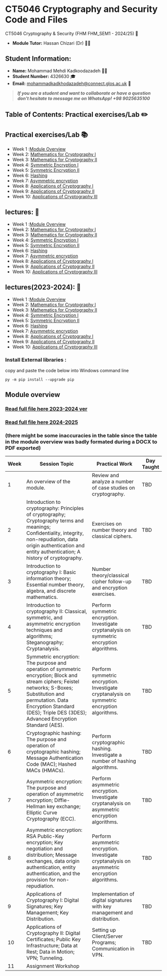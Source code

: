 # CT5046 Cryptography and Security Code and Files
CT5046 Cryptography & Security (FHM FHM_SEM1 - 2024/25) :notebook:
- **Module Tutor:**  Hassan Chizari (Dr) :man_teacher:
## Student Information:
- **Name:** Mohammad Mehdi Kadkoodazadeh :man_student:
- **Student Number:** 4326630 :mortar_board:
- **Email:** mohammadkadkhodazadeh@connect.glos.ac.uk :email:
> **_If you are a student and want to collaborate or have a question don't hesitate to message me on WhatsApp! +98 9025635100_**
  
## Table of Contents: Practical exercises/Lab :pencil2:


  ## Practical exercises/Lab  :books:
- Week 1 :[Module Overview]((https://github.com/mmkdd27/CT5046-Cryptography-and-Security-Code/blob/947e61d95125a73b2e21e546adc6e3aef27dd836/Week_1/Week%201%20-%20Practical.pptx))
- Week 2: [Mathematics for Cryptography I](https://github.com/mmkdd27/CT5046-Cryptography-and-Security-Code/blob/947e61d95125a73b2e21e546adc6e3aef27dd836/Week_2/Week%202%20-%20Practical%20(2).pptx)
- Week 3: [Mathematics for Cryptography II](https://github.com/mmkdd27/CT5046-Cryptography-and-Security-Code/blob/947e61d95125a73b2e21e546adc6e3aef27dd836/Week_3/Week%203%20-%20Practical.pptx)
- Week 4: [Symmetric Encryption I](https://github.com/mmkdd27/CT5046-Cryptography-and-Security-Code/blob/947e61d95125a73b2e21e546adc6e3aef27dd836/Week_4/Week%204%20-%20Practical.pptx)
- Week 5: [Symmetric Encryption II](#)
- Week 6: [Hashing](#)
- Week 7: [Asymmetric encryption](#)
- Week 8: [Applications of Cryptography I](#)
- Week 9: [Applications of Cryptography II](#)
- Week 10: [Applications of Cryptography III](#)
    
## lectures: :book:
- Week 1 :[Module Overview](https://github.com/mmkdd27/CT5046-Cryptography-and-Security-Code/blob/947e61d95125a73b2e21e546adc6e3aef27dd836/Lectures/Week%201%20-%20Intro%20(1).pptx)
- Week 2: [Mathematics for Cryptography I](https://github.com/mmkdd27/CT5046-Cryptography-and-Security-Code/blob/947e61d95125a73b2e21e546adc6e3aef27dd836/Lectures/Week%202%20-%20Lecture%20(2).pptx)
- Week 3: [Mathematics for Cryptography II](https://github.com/mmkdd27/CT5046-Cryptography-and-Security-Code/blob/947e61d95125a73b2e21e546adc6e3aef27dd836/Lectures/Week%203%20-%20Lecture.pptx)
- Week 4: [Symmetric Encryption I](https://github.com/mmkdd27/CT5046-Cryptography-and-Security-Code/blob/947e61d95125a73b2e21e546adc6e3aef27dd836/Lectures/Week%202%20-%20Lecture%20(2).pptx)
- Week 5: [Symmetric Encryption II](#)
- Week 6: [Hashing](#)
- Week 7: [Asymmetric encryption](#)
- Week 8: [Applications of Cryptography I](#)
- Week 9: [Applications of Cryptography II](#)
- Week 10: [Applications of Cryptography III](#)

## lectures(2023-2024): :book:
- Week 1 :[Module Overview](https://github.com/mmkdd27/CT5046-Cryptography-and-Security-Code/blob/947e61d95125a73b2e21e546adc6e3aef27dd836/2023-2024%20Material/Lectures/Introduction%20to%20Cryptography.pptx)
- Week 2: [Mathematics for Cryptography I](https://github.com/mmkdd27/CT5046-Cryptography-and-Security-Code/blob/947e61d95125a73b2e21e546adc6e3aef27dd836/2023-2024%20Material/Lectures/Week1.pdf)
- Week 3: [Mathematics for Cryptography II](https://github.com/mmkdd27/CT5046-Cryptography-and-Security-Code/blob/947e61d95125a73b2e21e546adc6e3aef27dd836/2023-2024%20Material/Lectures/wk%202%20lecture.pdf)
- Week 4: [Symmetric Encryption I](https://github.com/mmkdd27/CT5046-Cryptography-and-Security-Code/blob/947e61d95125a73b2e21e546adc6e3aef27dd836/2023-2024%20Material/Lectures/Week3Lecture.pdf)
- Week 5: [Symmetric Encryption II](https://github.com/mmkdd27/CT5046-Cryptography-and-Security-Code/blob/947e61d95125a73b2e21e546adc6e3aef27dd836/2023-2024%20Material/Lectures/Week5Lecture.pdf)
- Week 6: [Hashing](https://github.com/mmkdd27/CT5046-Cryptography-and-Security-Code/blob/947e61d95125a73b2e21e546adc6e3aef27dd836/2023-2024%20Material/Lectures/Week6Lecture.pdf)
- Week 7: [Asymmetric encryption](https://github.com/mmkdd27/CT5046-Cryptography-and-Security-Code/blob/947e61d95125a73b2e21e546adc6e3aef27dd836/2023-2024%20Material/Lectures/Week7Lecture.pdf)
- Week 8: [Applications of Cryptography I](https://github.com/mmkdd27/CT5046-Cryptography-and-Security-Code/blob/947e61d95125a73b2e21e546adc6e3aef27dd836/2023-2024%20Material/Lectures/Week8Lecture.pdf)
- Week 9: [Applications of Cryptography II](https://github.com/mmkdd27/CT5046-Cryptography-and-Security-Code/blob/947e61d95125a73b2e21e546adc6e3aef27dd836/2023-2024%20Material/Lectures/Week8Lecture.pdf)
- Week 10: [Applications of Cryptography III](https://github.com/mmkdd27/CT5046-Cryptography-and-Security-Code/blob/947e61d95125a73b2e21e546adc6e3aef27dd836/2023-2024%20Material/Lectures/Week10Lecture.pdf)

### Install External libraries :
copy and paste the code below into Windows command line 
```shell
py -m pip install --upgrade pip

```
## Module overview 
### [Read full file here 2023-2024 ver](</Lectures_and_Assests/Extras/CT5046 FHM - Module Guide - Cryptography and Security 23-24.pdf>)
### [Read full file here 2024-2025 ](#)
### (there might be some inaccuracies in the table since the table in the module overview was badly formated during a DOCX to PDF exported)
| Week | Session Topic                                                                                                                                                                                                                                      | Practical Work                                                                                | Day Taught |
|------|----------------------------------------------------------------------------------------------------------------------------------------------------------------------------------------------------------------------------------------------------|-----------------------------------------------------------------------------------------------|------------|
| 1    | An overview of the module.                                                                                                                                                                                                                         | Review and analyze a number of case studies on cryptography.                                  | TBD        |
| 2    | Introduction to cryptography: Principles of cryptography; Cryptography terms and meanings; Confidentiality, integrity, non-repudiation, data origin authentication and entity authentication; A history of cryptography.                           | Exercises on number theory and classical ciphers.                                             | TBD        |
| 3    | Introduction to cryptography I: Basic information theory; Essential number theory, algebra, and discrete mathematics.                                                                                                                              | Number theory/classical cipher follow-up and encryption exercises.                            | TBD        |
| 4    | Introduction to cryptography II: Classical, symmetric, and asymmetric encryption techniques and algorithms; Steganography; Cryptanalysis.                                                                                                          | Perform symmetric encryption. Investigate cryptanalysis on symmetric encryption algorithms.   | TBD        |
| 5    | Symmetric encryption: The purpose and operation of symmetric encryption; Block and stream ciphers; Feistel networks; S-Boxes; Substitution and permutation. Data Encryption Standard (DES); Triple DES (3DES); Advanced Encryption Standard (AES). | Perform symmetric encryption. Investigate cryptanalysis on symmetric encryption algorithms.   | TBD        |
| 6    | Cryptographic hashing: The purpose and operation of cryptographic hashing; Message Authentication Code (MAC); Hashed MACs (HMACs).                                                                                                                 | Perform cryptographic hashing. Investigate a number of hashing algorithms.                    | TBD        |
| 7    | Asymmetric encryption: The purpose and operation of asymmetric encryption; Diffie-Hellman key exchange; Elliptic Curve Cryptography (ECC).                                                                                                         | Perform asymmetric encryption. Investigate cryptanalysis on asymmetric encryption algorithms. | TBD        |
| 8    | Asymmetric encryption: RSA Public-Key encryption; Key negotiation and distribution; Message exchanges, data origin authentication, entity authentication, and the provision for non-repudiation.                                                   | Perform asymmetric encryption. Investigate cryptanalysis on asymmetric encryption algorithms. | TBD        |
| 9    | Applications of Cryptography I: Digital Signatures; Key Management; Key Distribution.                                                                                                                                                              | Implementation of digital signatures with key management and distribution.                    | TBD        |
| 10   | Applications of Cryptography II: Digital Certificates; Public Key Infrastructure; Data at Rest; Data in Motion; VPN; Tunneling.                                                                                                                    | Setting up Client/Server Programs; Communication in VPN.                                      | TBD        |
| 11   | Assignment Workshop                                                                                                                                                                                                                                
